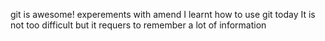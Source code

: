 git is awesome!
experements with amend
I learnt how to use git today
It is not too difficult but it requers to remember a lot of information
